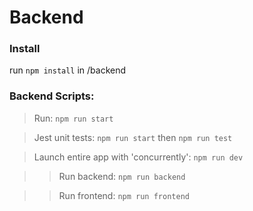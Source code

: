 # Backend

### Install

run `npm install` in /backend

### Backend Scripts:

> Run: `npm run start`

> Jest unit tests: `npm run start` then `npm run test`

> Launch entire app with 'concurrently':  `npm run dev`

>> Run backend: `npm run backend`

>> Run frontend: `npm run frontend`